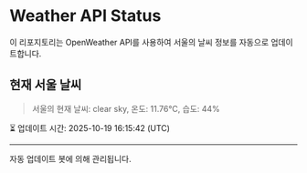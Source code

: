 
# Weather API Status

이 리포지토리는 OpenWeather API를 사용하여 서울의 날씨 정보를 자동으로 업데이트합니다.

## 현재 서울 날씨
> 서울의 현재 날씨: clear sky, 온도: 11.76°C, 습도: 44%

⏳ 업데이트 시간: 2025-10-19 16:15:42 (UTC)

---
자동 업데이트 봇에 의해 관리됩니다.

